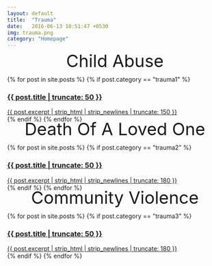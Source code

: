```yaml
---
layout: default
title:  "Trauma"
date:   2016-06-13 10:51:47 +0530
img: trauma.png
category: "Homepage"
---
```

<div class = "bigboy col-md-12" style = "font-size: 40px; text-align: center; margin-bottom: 10px; margin-top: -10px;"> 
Child Abuse <!-- trauma -->
</div>

<div class="row">
        {% for post in site.posts %}  
        {% if post.category == "trauma1" %} 
            <div class="col-md-4">
             <a href="{{ post.url | prepend: site.baseurl }}" class="index-anchor">    
                <div class="panel fixed-panel {{ post.panelcolor }}">
                <div class = "panel-heading" >
                <h3 class = "panel-title"> {{ post.title | truncate: 50 }} </h3>
                </div>
                  <!-- {% if post.img %}
                  <img width="100%" src="{{site.baseurl}}/images/{{post.img}}" alt="{{post.title}}">
                  {% else %}
                  <img width="100%" src="{{site.baseurl}}/images/webjeda-logo-big.jpg" alt="{{site.title}}">
                  {% endif %} -->
                  <div class="panel-body">
                    <!-- <small> --> 
                    {{ post.excerpt | strip_html | strip_newlines | truncate: 150 }} <!-- </small> --> <!-- <span class="post-meta pull-right"><small>{{ post.date | date: "%b %-d, %Y" }}</small></span> -->
                  </div>
                  <!-- <div class="panel-body"><small>
                    {{ post.excerpt | strip_html | strip_newlines | truncate: 180 }}</small>
                  </div> -->
                </div>
                </a>
            </div>
         {% endif %}
          {% endfor %}
    </div> 

<div class = "bigboy col-md-12" style = "font-size: 40px; text-align: center; margin-bottom: 10px; margin-top: -10px;"> 
Death Of A Loved One <!-- life2 -->
</div>

<div class="row">
        {% for post in site.posts %}  
        {% if post.category == "trauma2" %} 
            <div class="col-md-4">
             <a href="{{ post.url | prepend: site.baseurl }}" class="index-anchor">    
                <div class="panel fixed-panel {{ post.panelcolor }}">
                <div class = "panel-heading" >
                <h3 class = "panel-title"> {{ post.title | truncate: 50 }} </h3>
                </div>
                  <!-- {% if post.img %}
                  <img width="100%" src="{{site.baseurl}}/images/{{post.img}}" alt="{{post.title}}">
                  {% else %}
                  <img width="100%" src="{{site.baseurl}}/images/webjeda-logo-big.jpg" alt="{{site.title}}">
                  {% endif %} -->
                  <div class="panel-body">
                    <!-- <small> --> 
                    {{ post.excerpt | strip_html | strip_newlines | truncate: 180 }} <!-- </small> --> <!-- <span class="post-meta pull-right"><small>{{ post.date | date: "%b %-d, %Y" }}</small></span> -->
                  </div>
                  <!-- <div class="panel-body"><small>
                    {{ post.excerpt | strip_html | strip_newlines | truncate: 180 }}</small>
                  </div> -->
                </div>
                </a>
            </div>
         {% endif %}
          {% endfor %}
    </div> 

<div class = "bigboy col-md-12" style = "font-size: 40px; text-align: center; margin-bottom: 10px; margin-top: -10px;"> 
Community Violence <!-- life2 -->
</div>

<div class="row">
        {% for post in site.posts %}  
        {% if post.category == "trauma3" %} 
            <div class="col-md-4">
             <a href="{{ post.url | prepend: site.baseurl }}" class="index-anchor">    
                <div class="panel fixed-panel {{ post.panelcolor }}">
                <div class = "panel-heading" >
                <h3 class = "panel-title"> {{ post.title | truncate: 50 }} </h3>
                </div>
                  <!-- {% if post.img %}
                  <img width="100%" src="{{site.baseurl}}/images/{{post.img}}" alt="{{post.title}}">
                  {% else %}
                  <img width="100%" src="{{site.baseurl}}/images/webjeda-logo-big.jpg" alt="{{site.title}}">
                  {% endif %} -->
                  <div class="panel-body">
                    <!-- <small> --> 
                    {{ post.excerpt | strip_html | strip_newlines | truncate: 180 }} <!-- </small> --> <!-- <span class="post-meta pull-right"><small>{{ post.date | date: "%b %-d, %Y" }}</small></span> -->
                  </div>
                  <!-- <div class="panel-body"><small>
                    {{ post.excerpt | strip_html | strip_newlines | truncate: 180 }}</small>
                  </div> -->
                </div>
                </a>
            </div>
         {% endif %}
          {% endfor %}
    </div> 

    
